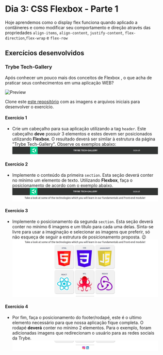 # Dia 3: CSS Flexbox - Parte 1

Hoje aprendemos como o display flex funciona quando aplicado a contâineres e como modificar seu comportamento e direção através das propriedades `align-items`, `align-content`, `justify-content`, `flex-direction`,`flex-wrap` e `flex-row`  

## Exercícios desenvolvidos

### Trybe Tech-Gallery

Após conhecer um pouco mais dos conceitos de Flexbox , o que acha de praticar seus conhecimentos em uma aplicação WEB?

![Preview](https://s3.us-east-2.amazonaws.com/assets.app.betrybe.com/fundamentals/css-flexbox/css-flexbox-part-1/images/trybe-tech-gallery-fddd3bf57004a861a1f7eb6067441ef1.jpeg)

Clone este [este repositório](https://github.com/tryber/exercise-tech-gallery#readme) com as imagens e arquivos iniciais para desenvolver o exercício.

#### Exercício 1

- Crie um cabeçalho para sua aplicação utilizando a tag `header`. Este cabeçalho **deve** possuir 3 elementos e estes devem ser posicionados utilizando **Flexbox**. O resultado deverá ser similar à estrutura da página "Trybe Tech-Gallery". Observe os exemplos abaixo:
![Header Exemple](images/trybe-tech-gallery-header.jpeg)

#### Exercício 2

- Implemente o conteúdo da primeira `section`. Esta seção deverá conter no mínimo um elemento de texto. Utilizando **Flexbox**, faça o posicionamento de acordo com o exemplo abaixo.
![Text Sextion Exemple](images/trybe-tech-gallery-text.jpeg)

#### Exercício 3

- Implemente o posicionamento da segunda `section`. Esta seção deverá conter  no mínimo 6 imagens e um título para cada uma delas. Sinta-se livre para usar a imaginação e selecionar as imagens que preferir, só não esqueça de seguir a estrutura de posicionamento proposta. 😉
![Gallery Cards Exemple](images/trybe-tech-gallery-cards.jpeg)

#### Exercício 4

- Por fim, faça o posicionamento do footer/rodapé, este é o ultimo elemento necessário para que nossa aplicação fique completa. O rodapé **deverá** conter no mínimo 2 elementos. Para o exemplo, foram adicionadas imagens que redirecionam o usuário para as redes sociais da Trybe.
![Gallery Footer Exemple](images/trybe-tech-gallery-footer.jpeg)
